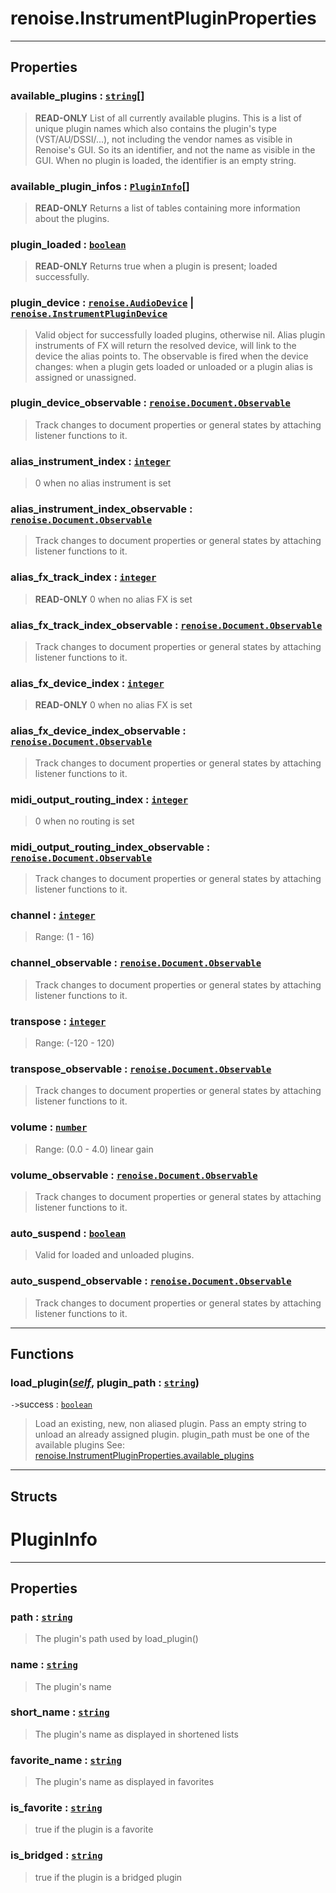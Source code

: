 # renoise.InstrumentPluginProperties<a name="renoise.InstrumentPluginProperties"></a>  

<!-- toc -->
  

---  
## Properties
### available_plugins : [`string`](../../API/builtins/string.md)[]<a name="available_plugins"></a>
> **READ-ONLY** List of all currently available plugins. This is a list of
> unique plugin names which also contains the plugin's type (VST/AU/DSSI/...),
> not including the vendor names as visible in Renoise's GUI. So its an
> identifier, and not the name as visible in the GUI. When no plugin is loaded,
> the identifier is an empty string.

### available_plugin_infos : [`PluginInfo`](#plugininfo)[]<a name="available_plugin_infos"></a>
> **READ-ONLY** Returns a list of tables containing more information about the plugins.

### plugin_loaded : [`boolean`](../../API/builtins/boolean.md)<a name="plugin_loaded"></a>
> **READ-ONLY** Returns true when a plugin is present; loaded successfully.

### plugin_device : [`renoise.AudioDevice`](../../API/renoise/renoise.AudioDevice.md) | [`renoise.InstrumentPluginDevice`](../../API/renoise/renoise.InstrumentPluginDevice.md)<a name="plugin_device"></a>
> Valid object for successfully loaded plugins, otherwise nil. Alias plugin
> instruments of FX will return the resolved device, will link to the device
> the alias points to.
> The observable is fired when the device changes: when a plugin gets loaded or
> unloaded or a plugin alias is assigned or unassigned.

### plugin_device_observable : [`renoise.Document.Observable`](../../API/renoise/renoise.Document.Observable.md)<a name="plugin_device_observable"></a>
> Track changes to document properties or general states by attaching listener
> functions to it.

### alias_instrument_index : [`integer`](../../API/builtins/integer.md)<a name="alias_instrument_index"></a>
> 0 when no alias instrument is set

### alias_instrument_index_observable : [`renoise.Document.Observable`](../../API/renoise/renoise.Document.Observable.md)<a name="alias_instrument_index_observable"></a>
> Track changes to document properties or general states by attaching listener
> functions to it.

### alias_fx_track_index : [`integer`](../../API/builtins/integer.md)<a name="alias_fx_track_index"></a>
> **READ-ONLY** 0 when no alias FX is set

### alias_fx_track_index_observable : [`renoise.Document.Observable`](../../API/renoise/renoise.Document.Observable.md)<a name="alias_fx_track_index_observable"></a>
> Track changes to document properties or general states by attaching listener
> functions to it.

### alias_fx_device_index : [`integer`](../../API/builtins/integer.md)<a name="alias_fx_device_index"></a>
> **READ-ONLY** 0 when no alias FX is set

### alias_fx_device_index_observable : [`renoise.Document.Observable`](../../API/renoise/renoise.Document.Observable.md)<a name="alias_fx_device_index_observable"></a>
> Track changes to document properties or general states by attaching listener
> functions to it.

### midi_output_routing_index : [`integer`](../../API/builtins/integer.md)<a name="midi_output_routing_index"></a>
> 0 when no routing is set

### midi_output_routing_index_observable : [`renoise.Document.Observable`](../../API/renoise/renoise.Document.Observable.md)<a name="midi_output_routing_index_observable"></a>
> Track changes to document properties or general states by attaching listener
> functions to it.

### channel : [`integer`](../../API/builtins/integer.md)<a name="channel"></a>
> Range: (1 - 16)

### channel_observable : [`renoise.Document.Observable`](../../API/renoise/renoise.Document.Observable.md)<a name="channel_observable"></a>
> Track changes to document properties or general states by attaching listener
> functions to it.

### transpose : [`integer`](../../API/builtins/integer.md)<a name="transpose"></a>
> Range: (-120 - 120)

### transpose_observable : [`renoise.Document.Observable`](../../API/renoise/renoise.Document.Observable.md)<a name="transpose_observable"></a>
> Track changes to document properties or general states by attaching listener
> functions to it.

### volume : [`number`](../../API/builtins/number.md)<a name="volume"></a>
> Range: (0.0 - 4.0) linear gain

### volume_observable : [`renoise.Document.Observable`](../../API/renoise/renoise.Document.Observable.md)<a name="volume_observable"></a>
> Track changes to document properties or general states by attaching listener
> functions to it.

### auto_suspend : [`boolean`](../../API/builtins/boolean.md)<a name="auto_suspend"></a>
> Valid for loaded and unloaded plugins.

### auto_suspend_observable : [`renoise.Document.Observable`](../../API/renoise/renoise.Document.Observable.md)<a name="auto_suspend_observable"></a>
> Track changes to document properties or general states by attaching listener
> functions to it.

  

---  
## Functions
### load_plugin([*self*](../../API/builtins/self.md), plugin_path : [`string`](../../API/builtins/string.md))<a name="load_plugin"></a>
`->`success : [`boolean`](../../API/builtins/boolean.md)  

> Load an existing, new, non aliased plugin. Pass an empty string to unload
> an already assigned plugin. plugin_path must be one of the available plugins
> See: [renoise.InstrumentPluginProperties.available_plugins](file:///c%3A/Users/emuell/Development/Renoise-XRNX/definitions/library/renoise/song/instrument/plugin.lua#35#10)  



---  
## Structs  
# PluginInfo<a name="PluginInfo"></a>  

---  
## Properties
### path : [`string`](../../API/builtins/string.md)<a name="path"></a>
> The plugin's path used by load_plugin()

### name : [`string`](../../API/builtins/string.md)<a name="name"></a>
> The plugin's name

### short_name : [`string`](../../API/builtins/string.md)<a name="short_name"></a>
> The plugin's name as displayed in shortened lists

### favorite_name : [`string`](../../API/builtins/string.md)<a name="favorite_name"></a>
> The plugin's name as displayed in favorites

### is_favorite : [`string`](../../API/builtins/string.md)<a name="is_favorite"></a>
> true if the plugin is a favorite

### is_bridged : [`string`](../../API/builtins/string.md)<a name="is_bridged"></a>
> true if the plugin is a bridged plugin

  

  

